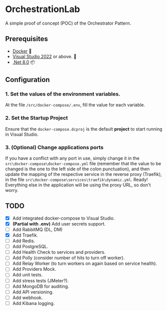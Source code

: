 ﻿# OrchestrationLab

A simple proof of concept (POC) of the Orchestrator Pattern.


## Prerequisites

* [Docker](https://www.docker.com/products/docker-desktop/) 🐋
* [Visual Studio 2022](https://visualstudio.microsoft.com/pt-br/downloads/) or above. 🔨
* [.Net 8.0](https://dotnet.microsoft.com/en-us/download/dotnet/8.0) 📦


## Configuration

### 1. Set the values of the environment variables.
At the file `/src/docker-compose/.env`, fill the value for each variable.

### 2. Set the Startup Project
Ensure that the `docker-compose.dcproj` is the default **project** to start running in Visual Studio.

### 3. (Optional) Change applications ports
If you have a conflict with any port in use, 
simply change it in the `src\docker-compose\docker-compose.yml` file 
(remember that the value to be changed is the one to the left side of the colon punctuation), 
and then update the mapping of the respective service in the reverse proxy (Traefik), 
in the file `src\docker-compose\services\traefik\dynamic.yml`. 
Ready! Everything else in the application will be using the proxy URL, so don't worry.

## TODO

- [x] Add integrated docker-compose to Visual Studio.
- [x] **(Partial with .env)** Add user secrets support.
- [ ] Add RabbitMQ (DL, DM)
- [x] Add Traefik.
- [ ] Add Redis.
- [ ] Add PostgreSQL.
- [ ] Add Health Check to services and providers.
- [ ] Add Polly (consider number of hits to turn off worker).
- [ ] Add Relay Worker (to turn workers on again based on service health).
- [ ] Add Providers Mock.
- [ ] Add unit tests.
- [ ] Add stress tests (JMeter?).
- [ ] Add MongoDB for auditing.
- [ ] Add API versioning.
- [ ] Add webhook.
- [ ] Add Kibana logging.